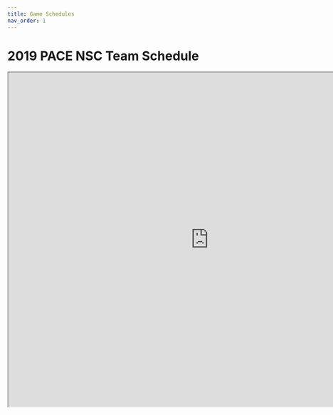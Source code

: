 ```yaml
---
title: Game Schedules
nav_order: 1
---
```


# 2019 PACE NSC Team Schedule

<iframe src="https://drive.google.com/file/d/17CdV9EVUhpWx2z2R5dIuNawn-pQs66Zz/preview" width="900" height="750"></iframe>

